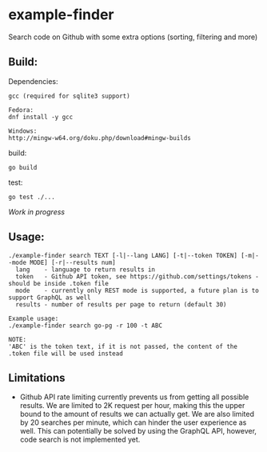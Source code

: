 # example-finder

Search code on Github with some extra options (sorting, filtering and more)

## Build:
Dependencies:
```
gcc (required for sqlite3 support)

Fedora:
dnf install -y gcc

Windows:
http://mingw-w64.org/doku.php/download#mingw-builds
```
build:

```
go build
```

test:
```
go test ./...
```

*Work in progress*
## Usage:
```
./example-finder search TEXT [-l|--lang LANG] [-t|--token TOKEN] [-m|--mode MODE] [-r|--results num]
  lang    - language to return results in
  token   - Github API token, see https://github.com/settings/tokens - should be inside .token file
  mode    - currently only REST mode is supported, a future plan is to support GraphQL as well
  results - number of results per page to return (default 30)

Example usage:
./example-finder search go-pg -r 100 -t ABC

NOTE:
'ABC' is the token text, if it is not passed, the content of the .token file will be used instead
```

## Limitations
* Github API rate limiting currently prevents us from getting all possible results. We are limited to 2K request per hour, making this the upper bound to the amount of results we can actually get. We are also limited by 20 searches per minute, which can hinder the user experience as well.
This can potentially be solved by using the GraphQL API, however, code search is not implemented yet.
